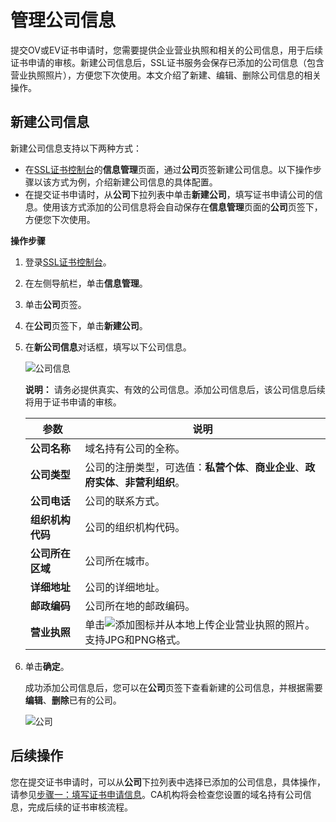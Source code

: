 # 管理公司信息

提交OV或EV证书申请时，您需要提供企业营业执照和相关的公司信息，用于后续证书申请的审核。新建公司信息后，SSL证书服务会保存已添加的公司信息（包含营业执照照片），方便您下次使用。本文介绍了新建、编辑、删除公司信息的相关操作。

## 新建公司信息

新建公司信息支持以下两种方式：

-   在[SSL证书控制台](https://yundunnext.console.aliyun.com/?p=cas)的**信息管理**页面，通过**公司**页签新建公司信息。以下操作步骤以该方式为例，介绍新建公司信息的具体配置。
-   在提交证书申请时，从**公司**下拉列表中单击**新建公司**，填写证书申请公司的信息。使用该方式添加的公司信息将会自动保存在**信息管理**页面的**公司**页签下，方便您下次使用。

**操作步骤**

1.  登录[SSL证书控制台](https://yundunnext.console.aliyun.com/?p=cas)。

2.  在左侧导航栏，单击**信息管理**。

3.  单击**公司**页签。

4.  在**公司**页签下，单击**新建公司**。

5.  在**新公司信息**对话框，填写以下公司信息。

    ![公司信息](https://static-aliyun-doc.oss-accelerate.aliyuncs.com/assets/img/zh-CN/7041299061/p210361.png)

    **说明：** 请务必提供真实、有效的公司信息。添加公司信息后，该公司信息后续将用于证书申请的审核。

    |参数|说明|
    |--|--|
    |**公司名称**|域名持有公司的全称。|
    |**公司类型**|公司的注册类型，可选值：**私营个体**、**商业企业**、**政府实体**、**非营利组织**。|
    |**公司电话**|公司的联系方式。|
    |**组织机构代码**|公司的组织机构代码。|
    |**公司所在区域**|公司所在城市。|
    |**详细地址**|公司的详细地址。|
    |**邮政编码**|公司所在地的邮政编码。|
    |**营业执照**|单击![添加](https://static-aliyun-doc.oss-accelerate.aliyuncs.com/assets/img/zh-CN/3145299061/p210626.png)图标并从本地上传企业营业执照的照片。支持JPG和PNG格式。|

6.  单击**确定**。

    成功添加公司信息后，您可以在**公司**页签下查看新建的公司信息，并根据需要**编辑**、**删除**已有的公司。

    ![公司](https://static-aliyun-doc.oss-accelerate.aliyuncs.com/assets/img/zh-CN/1598971161/p210360.png)


## 后续操作

您在提交证书申请时，可以从**公司**下拉列表中选择已添加的公司信息，具体操作，请参见[步骤一：填写证书申请信息](/cn.zh-CN/证书申请/申请和提交审核流程/步骤一：填写证书申请信息.md)。CA机构将会检查您设置的域名持有公司信息，完成后续的证书审核流程。

